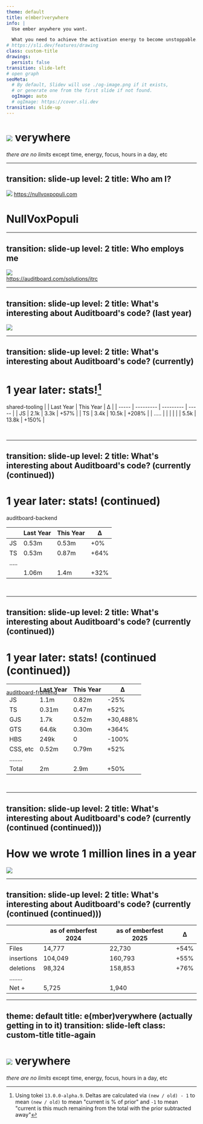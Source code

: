 ```yaml
---
theme: default
title: e(mber)verywhere
info: |
  Use ember anywhere you want.

  What you need to achieve the activation energy to become unstoppable.
# https://sli.dev/features/drawing
class: custom-title
drawings:
  persist: false
transition: slide-left
# open graph
seoMeta:
  # By default, Slidev will use ./og-image.png if it exists,
  # or generate one from the first slide if not found.
  ogImage: auto
  # ogImage: https://cover.sli.dev
transition: slide-up
---
```


<style>
.custom-title {
	background: black;
	background-image: unset !important;

	h1 {
		display: flex;
		font-size: 6rem;
		justify-content: center;

		span {
			margin-top: 1rem;
			margin-left: -1.4rem;
		}
	}

	.centered-right {
		margin: 0 auto;
		text-align: right;
		width: fit-content;
		position: relative;
	}

	.caveat {
		font-size: 0.5rem;
		color: #ddd;
		position: absolute;
		transform: rotate(-31deg);
		width: 200px;
		margin-left: -5rem;
		margin-top: 3rem;
	}

}
</style>

<div class="centered-right">
	<h1 class="pacifico">
	  <img src="/images/ember-e-circle-icon-4c.svg" />
	  <span>verywhere</span>
	</h1>
	<em class="subtitle">there are no limits</em>
	<span class="caveat">except time, energy, focus, hours in a day, etc</span>
</div>


<!--

Use ember wherever you feel like
	Things you need to know
		How does an app boot?
		How do you manage the owner?
		Do you need to manage the owner?


||||||||||||||||||||||

Previous ideas I had for what to talk on


what's going on?
- with my profile Picture?
  - probably 4k+ iterations (no-joke)
- the code size of my employer
- with TC39 / Signals
  - ember's plan in all this
  - Inspo from warpdrive 
- Reactivity / RFCs / resources
  - List RFCs, overview, implementation, etc
  - Ecosystem Libraries
- UI Kits / Design Systems
  - Ember-primitives

where do I see the framework going?

How to debug
- Live debugging
- Examples
- Console.log? No. logpoints!


-->

---
transition: slide-up 
level: 2
title: Who am I?
---


<img class="framed" src="/images/og-primal-kerrigan.jpg" />

<a class="qr-link top-right" href="https://nullvoxpopuli.com">
	<QRCode
		class="qr-code"let
		type="svg"
		data="https://nullvoxpopuli.com"
	/>
	<span>https://nullvoxpopuli.com</span>
</a>

<h1>NullVoxPopuli</h1>

<!--

This is how you can find me online.
I'm Null Vox Populi everywhere.

The website at the QR code has a list of links, blukesy, mastadon, twitter, github, etc.

If you can't find me somewhere, let me know,
And then you'll have found me.
-->

---
transition: slide-up 
level: 2
title: Who employs me 
---


<a href="https://auditboard.com/solutions/itrc">
	<img class="framed" src="/images/auditboard-not-home-page.png" />
	<div class="top-right-link-image-overlay">
		<QRCode
			class="qr-code"
			type="svg"
			data="https://auditboard.com/solutions/itrc"
		/>
		<span class="text-black">https://auditboard.com/solutions/itrc</span>
	</div>
</a>

<!--

I am employed by auditboard.

You can find out more at the link here.

There is some hiring going on, though I don't know exactly in which countries specifically -- this
changes fairly frequently. 

When I was writing this slide, I saw openings outside the US for the UK and Canada.

-->


---
transition: slide-up 
level: 2
title: What's interesting about Auditboard's code? (last year)
---

<img src="/images/auditboard-2024.png" />

<!--

Last year I shared this slide about the break down of the 3 main repos.

What languages or file types are used in each, 
and the package breakdown in the frontend repo.

-->

---
transition: slide-up 
level: 2
title: What's interesting about Auditboard's code? (currently)
---

# 1 year later: stats![^measured-how]

[^measured-how]: Using tokei `13.0.0-alpha.9`. Deltas are calculated via `(new / old) - 1` to mean
	`(new / old)` to mean "current is % of prior" and `-1` to mean "current is this much remaining
from the total with the prior subtracted away"


shared-tooling
|       | Last Year | This Year | Δ     |
| ----- | --------- | --------- | ----- |
| JS    | 2.1k      | 3.3k      | +57%  |
| TS    | 3.4k      | 10.5k     | +208% |
| ..... |           |           |       |
|       | 5.5k      | 13.8k     | +150% | 

<br />

<!--

One year later, things have changed _significantly_.

This little footnote here at the bottom is just how I calculated the numbers. it's not important
right now, but if folks like to know that kind of thing, the information is there.

This will be true for the other comparisons as well.


But yea, while this is the smallest of the 3 repos, 
it's grown by 150 percent over the last year.

There is no ember in here though.

-->

---
transition: slide-up 
level: 2
title: What's interesting about Auditboard's code? (currently (continued))
---

# 1 year later: stats! (continued)


auditboard-backend

|       | Last Year | This Year | Δ     |
| ----- | --------- | --------- | ----- |
| JS    | 0.53m     | 0.53m     | +0%   |
| TS    | 0.53m     | 0.87m     | +64%  |
| ..... |           |           |       |
|       | 1.06m     | 1.4m      | +32%  | 

<br />

<!--

This repo is significantly bigger, starting last year at about a million lines. 

But only growing by 32% overall to 1.4 million lines.

These lines are of higher value though, due to all being TypeScript.


There is still no ember in here though.

-->

---
transition: slide-up 
level: 2
title: What's interesting about Auditboard's code? (currently (continued))
---

# 1 year later: stats! (continued (continued))

<ArrowBL v-click.show="1" v-click.hide="2" :bottom=0 :right=10 />
<ArrowBL v-click.show="2" :bottom=8 :right=25 />
<ArrowBL v-click.show="2" :bottom=15 :right=8 />
<Line v-click.show="2" :bottom=9 :left=2 :width=40 />

<p style="position: absolute;">auditboard-frontend</p>

|          | Last Year | This Year | Δ       |
| -------- | --------- | --------- | ------- |
| JS       | 1.1m      | 0.82m     | -25%    |
| TS       | 0.31m     | 0.47m     | +52%    |
| GJS      | 1.7k      | 0.52m     | +30,488% |
| GTS      | 64.6k     | 0.30m     | +364%   |
| HBS      | 249k      | 0         | -100%   |
| CSS, etc | 0.52m     | 0.79m     | +52%    |
| ........ |           |           |         |
| Total    | 2m        | 2.9m      | +50%    | 


<br />

<!--

This repo has all the ember!

Some interesting things about numbers in this table:
- [click] the total number of lines only went up by 50%
- however, adding 1 million lines of code in one year is just... bonkers
- [click] fun fact: during this time, this codebase completely migrated all 
  components, route-templates, and rendering tests to gjs and gts.
  We have no more handlebars.
- also! during this time all but one apps in the repo are now running vite


Best of all....
(next slide)


||||||||

current: 63d00157616
last year: c10f268 
see: https://dev.to/nullvoxpopuli/repository-growth-over-time-1o5a

 tokei \
  --types=HTML,CSS,JSON \
  --types=JavaScript,TypeScript,Handlebars \
  --types=Glimmer\ JS,Glimmer\ TS


-->

---
transition: slide-up 
level: 2
title: What's interesting about Auditboard's code? (currently (continued (continued)))
---

# How we wrote 1 million lines in a year

<img src="/images/sewing-machine.avif" />

<!--

Code is still primarily hand-crafted, yet machine-assisted. 
Using every tool available to produce value for customers.

No viben.

|||||


Image credit: https://unsplash.com/photos/a-close-up-of-a-sewing-machine-on-a-table-1urO7XN3zuA


-->



---
transition: slide-up 
level: 2
title: What's interesting about Auditboard's code? (currently (continued (continued)))
---


|          | as of emberfest 2024 | as of emberfest 2025 | Δ     |
| -------- | --------- | --------- | ----- |
| Files       | 14,777 | 22,730    | +54%  |
| insertions  | 104,049| 160,793   | +55%  |
| deletions   | 98,324 | 158,853   | +76%  |
| ........ |           |           |       |
| Net +    | 5,725     | 1,940     |       | 

<!--

For fun, last year, I said that my contributions in total were (unfortunately) still net positive.

Well, this year, that's still the case -- BUT! 
I'm quickly approaching zero,
and I really feel like like next year I might actually be able to achieve my goal of removing more code from the codebase than adding to it.

Anywho, this is a silly metric, but it's fun. 
Producing more value with less code is the dream.


Anywho, enough stats! Let's get to puttin' ember places

||||||

git log --shortstat --author "NullVoxPopuli" \
| egrep "file[s]* changed" \
| sed 's/changed, \([0-9]\+ deletions\)/changed, 0 insertions(+), \1/g' \
| awk '{files+=$1; inserted+=$4; deleted+=$6} END {print "files changed", files, "lines inserted:", inserted, "lines deleted:", deleted}' 


-->

---
theme: default
title: e(mber)verywhere (actually getting in to it)
transition: slide-left
class: custom-title title-again
---

<style>
.title-again {
	display: flex;
	align-items: center;

	h1 {
		span {
			margin-top: 2rem;
		}
	}
}
</style>

<div class="centered-right">
	<h1 class="pacifico">
	  <img src="/images/ember-e-circle-icon-4c.svg" />
	  <span>verywhere</span>
	</h1>
	<em class="subtitle">there are no limits</em>
	<span class="caveat">except time, energy, focus, hours in a day, etc</span>
</div>

<!--
Ok, so what does it mean to use ember everywhere?

What does it mean?

-->
